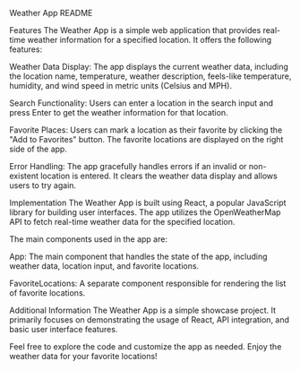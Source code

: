 Weather App README

Features
The Weather App is a simple web application that provides real-time weather information for a specified location. It offers the following features:

Weather Data Display: The app displays the current weather data, including the location name, temperature, weather description, feels-like temperature, humidity, and wind speed in metric units (Celsius and MPH).

Search Functionality: Users can enter a location in the search input and press Enter to get the weather information for that location.

Favorite Places: Users can mark a location as their favorite by clicking the "Add to Favorites" button. The favorite locations are displayed on the right side of the app.

Error Handling: The app gracefully handles errors if an invalid or non-existent location is entered. It clears the weather data display and allows users to try again.

Implementation
The Weather App is built using React, a popular JavaScript library for building user interfaces. The app utilizes the OpenWeatherMap API to fetch real-time weather data for the specified location.

The main components used in the app are:

App: The main component that handles the state of the app, including weather data, location input, and favorite locations.

FavoriteLocations: A separate component responsible for rendering the list of favorite locations.

Additional Information
The Weather App is a simple showcase project. It primarily focuses on demonstrating the usage of React, API integration, and basic user interface features.

Feel free to explore the code and customize the app as needed. Enjoy the weather data for your favorite locations!
